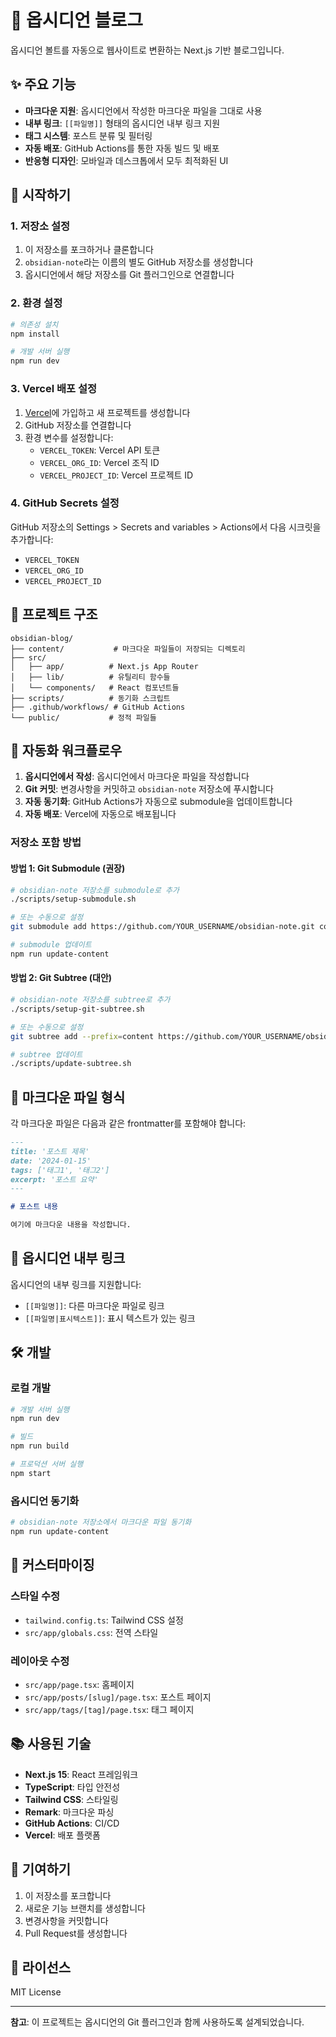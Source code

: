 # 📝 옵시디언 블로그

옵시디언 볼트를 자동으로 웹사이트로 변환하는 Next.js 기반 블로그입니다.

## ✨ 주요 기능

- **마크다운 지원**: 옵시디언에서 작성한 마크다운 파일을 그대로 사용
- **내부 링크**: `[[파일명]]` 형태의 옵시디언 내부 링크 지원
- **태그 시스템**: 포스트 분류 및 필터링
- **자동 배포**: GitHub Actions를 통한 자동 빌드 및 배포
- **반응형 디자인**: 모바일과 데스크톱에서 모두 최적화된 UI

## 🚀 시작하기

### 1. 저장소 설정

1. 이 저장소를 포크하거나 클론합니다
2. `obsidian-note`라는 이름의 별도 GitHub 저장소를 생성합니다
3. 옵시디언에서 해당 저장소를 Git 플러그인으로 연결합니다

### 2. 환경 설정

```bash
# 의존성 설치
npm install

# 개발 서버 실행
npm run dev
```

### 3. Vercel 배포 설정

1. [Vercel](https://vercel.com)에 가입하고 새 프로젝트를 생성합니다
2. GitHub 저장소를 연결합니다
3. 환경 변수를 설정합니다:
   - `VERCEL_TOKEN`: Vercel API 토큰
   - `VERCEL_ORG_ID`: Vercel 조직 ID
   - `VERCEL_PROJECT_ID`: Vercel 프로젝트 ID

### 4. GitHub Secrets 설정

GitHub 저장소의 Settings > Secrets and variables > Actions에서 다음 시크릿을 추가합니다:

- `VERCEL_TOKEN`
- `VERCEL_ORG_ID`
- `VERCEL_PROJECT_ID`

## 📁 프로젝트 구조

```
obsidian-blog/
├── content/           # 마크다운 파일들이 저장되는 디렉토리
├── src/
│   ├── app/          # Next.js App Router
│   ├── lib/          # 유틸리티 함수들
│   └── components/   # React 컴포넌트들
├── scripts/          # 동기화 스크립트
├── .github/workflows/ # GitHub Actions
└── public/           # 정적 파일들
```

## 🔄 자동화 워크플로우

1. **옵시디언에서 작성**: 옵시디언에서 마크다운 파일을 작성합니다
2. **Git 커밋**: 변경사항을 커밋하고 `obsidian-note` 저장소에 푸시합니다
3. **자동 동기화**: GitHub Actions가 자동으로 submodule을 업데이트합니다
4. **자동 배포**: Vercel에 자동으로 배포됩니다

### 저장소 포함 방법

#### 방법 1: Git Submodule (권장)

```bash
# obsidian-note 저장소를 submodule로 추가
./scripts/setup-submodule.sh

# 또는 수동으로 설정
git submodule add https://github.com/YOUR_USERNAME/obsidian-note.git content

# submodule 업데이트
npm run update-content
```

#### 방법 2: Git Subtree (대안)

```bash
# obsidian-note 저장소를 subtree로 추가
./scripts/setup-git-subtree.sh

# 또는 수동으로 설정
git subtree add --prefix=content https://github.com/YOUR_USERNAME/obsidian-note.git main --squash

# subtree 업데이트
./scripts/update-subtree.sh
```

## 📝 마크다운 파일 형식

각 마크다운 파일은 다음과 같은 frontmatter를 포함해야 합니다:

```markdown
---
title: '포스트 제목'
date: '2024-01-15'
tags: ['태그1', '태그2']
excerpt: '포스트 요약'
---

# 포스트 내용

여기에 마크다운 내용을 작성합니다.
```

## 🔗 옵시디언 내부 링크

옵시디언의 내부 링크를 지원합니다:

- `[[파일명]]`: 다른 마크다운 파일로 링크
- `[[파일명|표시텍스트]]`: 표시 텍스트가 있는 링크

## 🛠️ 개발

### 로컬 개발

```bash
# 개발 서버 실행
npm run dev

# 빌드
npm run build

# 프로덕션 서버 실행
npm start
```

### 옵시디언 동기화

```bash
# obsidian-note 저장소에서 마크다운 파일 동기화
npm run update-content
```

## 🎨 커스터마이징

### 스타일 수정

- `tailwind.config.ts`: Tailwind CSS 설정
- `src/app/globals.css`: 전역 스타일

### 레이아웃 수정

- `src/app/page.tsx`: 홈페이지
- `src/app/posts/[slug]/page.tsx`: 포스트 페이지
- `src/app/tags/[tag]/page.tsx`: 태그 페이지

## 📚 사용된 기술

- **Next.js 15**: React 프레임워크
- **TypeScript**: 타입 안전성
- **Tailwind CSS**: 스타일링
- **Remark**: 마크다운 파싱
- **GitHub Actions**: CI/CD
- **Vercel**: 배포 플랫폼

## 🤝 기여하기

1. 이 저장소를 포크합니다
2. 새로운 기능 브랜치를 생성합니다
3. 변경사항을 커밋합니다
4. Pull Request를 생성합니다

## 📄 라이선스

MIT License

---

**참고**: 이 프로젝트는 옵시디언의 Git 플러그인과 함께 사용하도록 설계되었습니다.
